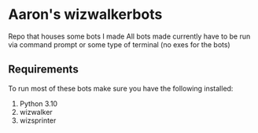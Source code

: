 # Aaron's wizwalkerbots
Repo that houses some bots I made
All bots made currently have to be run via command prompt or some type of terminal (no exes for the bots)

## Requirements
To run most of these bots make sure you have the following installed:
1. Python 3.10
2. wizwalker
3. wizsprinter

